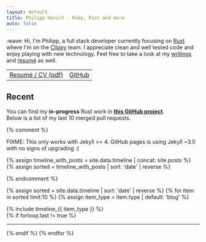```yaml
---
layout: default
title: Philipp Hansch - Ruby, Rust and more
auto: false
---
```


<div id="index-top">
  :wave: Hi, I'm Philipp, a full stack developer currently focusing on <a href="https://rust-lang.org">Rust</a> where I'm on the <a href="https://github.com/rust-lang-nursery/rust-clippy">Clippy</a> team. I appreciate clean and well tested code and enjoy playing with new technology.
  Feel free to take a look at my <a title="My blog" href="http://phansch.net/archive/">writings</a> and <a href="https://github.com/phansch/cv/blob/master/resume-philipp-hansch.pdf">resumé</a> as well.
</div>

<table id="index-link-table">
  <tr>
    <td>
      <a href="https://github.com/phansch/cv/raw/master/resume-philipp-hansch.pdf">Resumè / CV (pdf)</a>
    </td>
    <td>
      <a href="http://github.com/phansch">GitHub</a>
    </td>
  </tr>
</table>

<h2>Recent</h2>

You can find my **in-progress** Rust work in [**this GitHub project**][ghproject].  
Below is a list of my last 10 merged pull requests.

{% comment %}

FIXME: This only works with Jekyll >= 4. GitHub pages is using Jekyll ~3.0 with
no signs of upgrading :(

{% assign timeline_with_posts = site.data.timeline | concat: site.posts %}
{% assign sorted = timeline_with_posts | sort: 'date' | reverse %}

{% endcomment %}

{% assign sorted = site.data.timeline | sort: 'date' | reverse %}
{% for item in sorted limit:10 %}
  {% assign item_type = item.type | default: 'blog' %}

  <article class="timeline-entry {{ item_type }}">
    {% include timeline_{{ item_type }} %}
  </article>
  {% if forloop.last != true %}<hr />{% endif %}
{% endfor %}

[ghproject]: https://github.com/users/phansch/projects/3#column-6248321
